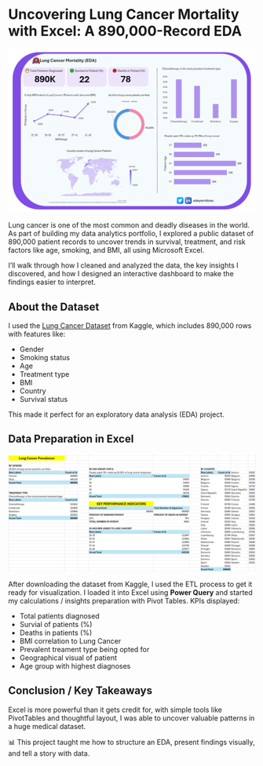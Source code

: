 # Uncovering Lung Cancer Mortality with Excel: A 890,000-Record EDA

![lung cancer excel dashboard](https://github.com/adeyemidoes/lung-cancer-eda/blob/main/lungcancer.PNG)

Lung cancer is one of the most common and deadly diseases in the world. As part of building my data analytics portfolio, I explored a public dataset of 890,000 patient records to uncover trends in survival, treatment, and risk factors like age, smoking, and BMI, all using Microsoft Excel.

I’ll walk through how I cleaned and analyzed the data, the key insights I discovered, and how I designed an interactive dashboard to make the findings easier to interpret.

## About the Dataset
I used the [Lung Cancer Dataset](https://www.kaggle.com/datasets/khwaishsaxena/lung-cancer-dataset) from Kaggle, which includes 890,000 rows with features like:

* Gender
* Smoking status
* Age
* Treatment type
* BMI
* Country
* Survival status

This made it perfect for an exploratory data analysis (EDA) project.

## Data Preparation in Excel

![data pivot table](https://github.com/adeyemidoes/lung-cancer-eda/blob/main/pivot.png)

After downloading the dataset from Kaggle, I used the ETL process to get it ready for visualization. I loaded it into Excel using **Power Query** and started my calculations / insights preparation with Pivot Tables. KPIs displayed:

* Total patients diagnosed
* Survial of patients (%)
* Deaths in patients (%)
* BMI correlation to Lung Cancer
* Prevalent treament type being opted for
* Geographical visual of patient
* Age group with highest diagnoses

## Conclusion / Key Takeaways
Excel is more powerful than it gets credit for, with simple tools like PivotTables and thoughtful layout, I was able to uncover valuable patterns in a huge medical dataset.

📊 This project taught me how to structure an EDA, present findings visually, and tell a story with data.
